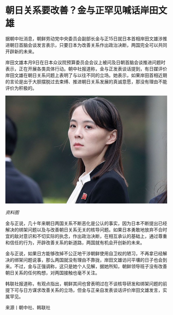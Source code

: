 # 朝日关系要改善？金与正罕见喊话岸田文雄

据朝中社消息，朝鲜劳动党中央委员会副部长金与正15日就日本首相岸田文雄涉推进朝日首脑会谈发言表示，只要日本为改善关系作出政治决断，两国完全可以共同开辟新的未来。

岸田文雄本月9日在日本众议院预算委员会会议上被问及日朝首脑会谈推进问题时表示，正在开展各类具体行动。朝中社报道称，金与正发表谈话提到，有日媒评价岸田文雄在朝日关系问题上表明了与以往不同的立场。她表示，如果岸田首相近期的言论是出于大胆摆脱过去束缚、推进朝日关系发展的真诚意愿，那没有理由不能评价为积极的。

![2154bb3b0953225bc6a9aa1ab678a193.jpg](https://raw.githubusercontent.com/qqhsx/qqnews_image/main/2024/02/16/朝日关系要改善？金与正罕见喊话岸田文雄/2154bb3b0953225bc6a9aa1ab678a193.jpg)

_资料图_

金与正说，几十年来朝日两国关系不断恶化是公认的事实，因为日本不断提出已经解决的绑架问题以及与改善朝日关系无关的核导问题。如果日本勇敢地放弃不合时宜的敌对意识和不切实际的执念，作出政治决断，在相互承认的基础上，通过尊重和信任的行为，开辟改善关系的新道路，两国就有机会开创新的未来。

金与正说，如果日方能够改掉不公正地干涉朝鲜使用自卫权的陋习，不再拿已经解决的绑架问题说事，那么两国就没有理由不靠拢，岸田文雄访问平壤的日子也会到来。不过，金与正强调称，这只是她个人见解，据她所知，朝鲜领导班子没有改善朝日关系的任何构想，对两国接触也毫不关注。

韩联社报道称，有观点指出，朝鲜其间也曾表明过在不谈核导研发和绑架问题的前提下可与日方谋求改善关系的立场，但金与正亲自发表谈话评价岸田文雄发言，实属罕见。

来源丨朝中社、韩联社

